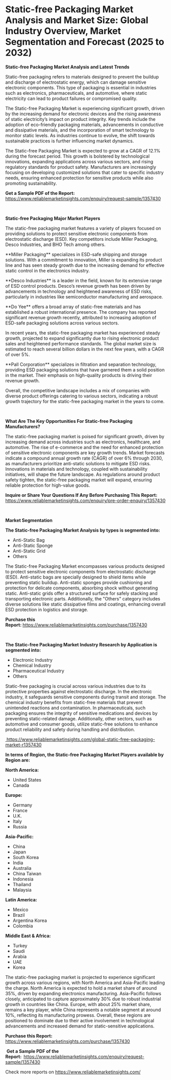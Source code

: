 <p><h1>Static-free Packaging Market Analysis and Market Size: Global Industry Overview, Market Segmentation and Forecast (2025 to 2032)</h1></p><p><strong>Static-free Packaging Market Analysis and Latest Trends</strong></p>
<p><p>Static-free packaging refers to materials designed to prevent the buildup and discharge of electrostatic energy, which can damage sensitive electronic components. This type of packaging is essential in industries such as electronics, pharmaceuticals, and automotive, where static electricity can lead to product failures or compromised quality. </p><p>The Static-free Packaging Market is experiencing significant growth, driven by the increasing demand for electronic devices and the rising awareness of static electricity’s impact on product integrity. Key trends include the adoption of eco-friendly packaging materials, advancements in conductive and dissipative materials, and the incorporation of smart technology to monitor static levels. As industries continue to evolve, the shift towards sustainable practices is further influencing market dynamics.</p><p>The Static-free Packaging Market is expected to grow at a CAGR of 12.1% during the forecast period. This growth is bolstered by technological innovations, expanding applications across various sectors, and rising regulatory standards for product safety. Manufacturers are increasingly focusing on developing customized solutions that cater to specific industry needs, ensuring enhanced protection for sensitive products while also promoting sustainability.</p></p>
<p><strong>Get a Sample PDF of the Report:&nbsp;</strong> <a href="https://www.reliablemarketinsights.com/enquiry/request-sample/1357430?utm_campaign=2984&utm_medium=2&utm_source=Github&utm_content=ia&utm_term=02042025&utm_id=static-free-packaging">https://www.reliablemarketinsights.com/enquiry/request-sample/1357430</a></p>
<p>&nbsp;</p>
<p><strong>Static-free Packaging Major Market Players</strong></p>
<p><p>The static-free packaging market features a variety of players focused on providing solutions to protect sensitive electronic components from electrostatic discharge (ESD). Key competitors include Miller Packaging, Desco Industries, and BHO Tech among others.</p><p>**Miller Packaging** specializes in ESD-safe shipping and storage solutions. With a commitment to innovation, Miller is expanding its product line and has seen steady growth due to the increasing demand for effective static control in the electronics industry. </p><p>**Desco Industries** is a leader in the field, known for its extensive range of ESD control products. Desco’s revenue growth has been driven by advancements in technology and heightened awareness of ESD risks, particularly in industries like semiconductor manufacturing and aerospace.</p><p>**Do Yee** offers a broad array of static-free materials and has established a robust international presence. The company has reported significant revenue growth recently, attributed to increasing adoption of ESD-safe packaging solutions across various sectors.</p><p>In recent years, the static-free packaging market has experienced steady growth, projected to expand significantly due to rising electronic product sales and heightened performance standards. The global market size is estimated to reach several billion dollars in the next few years, with a CAGR of over 5%.</p><p>**Pall Corporation** specializes in filtration and separation technology, providing ESD packaging solutions that have garnered them a solid position in the market. Their emphasis on high-quality products is driving their revenue growth.</p><p>Overall, the competitive landscape includes a mix of companies with diverse product offerings catering to various sectors, indicating a robust growth trajectory for the static-free packaging market in the years to come.</p></p>
<p>&nbsp;</p>
<p><strong>What Are The Key Opportunities For Static-free Packaging Manufacturers?</strong></p>
<p><p>The static-free packaging market is poised for significant growth, driven by increasing demand across industries such as electronics, healthcare, and automotive. The rise of e-commerce and the need for enhanced protection of sensitive electronic components are key growth trends. Market forecasts indicate a compound annual growth rate (CAGR) of over 6% through 2030, as manufacturers prioritize anti-static solutions to mitigate ESD risks. Innovations in materials and technology, coupled with sustainability initiatives, will shape the future landscape. As regulations around product safety tighten, the static-free packaging market will expand, ensuring reliable protection for high-value goods.</p></p>
<p><strong>Inquire or Share Your Questions If Any Before Purchasing This Report:</strong> <a href="https://www.reliablemarketinsights.com/enquiry/pre-order-enquiry/1357430?utm_campaign=2984&utm_medium=2&utm_source=Github&utm_content=ia&utm_term=02042025&utm_id=static-free-packaging">https://www.reliablemarketinsights.com/enquiry/pre-order-enquiry/1357430</a></p>
<p>&nbsp;</p>
<p><strong>Market Segmentation</strong></p>
<p><strong>The Static-free Packaging Market Analysis by types is segmented into:</strong></p>
<p><ul><li>Anti-Static Bag</li><li>Anti-Static Sponge</li><li>Anti-Static Grid</li><li>Others</li></ul></p>
<p><p>The Static-free Packaging Market encompasses various products designed to protect sensitive electronic components from electrostatic discharge (ESD). Anti-static bags are specially designed to shield items while preventing static buildup. Anti-static sponges provide cushioning and protection for delicate components, absorbing shock without generating static. Anti-static grids offer a structured surface for safely stacking and transporting electronic parts. Additionally, the "Others" category includes diverse solutions like static dissipative films and coatings, enhancing overall ESD protection in logistics and storage.</p></p>
<p><strong>Purchase this Report:&nbsp;</strong><a href="https://www.reliablemarketinsights.com/purchase/1357430?utm_campaign=2984&utm_medium=2&utm_source=Github&utm_content=ia&utm_term=02042025&utm_id=static-free-packaging">https://www.reliablemarketinsights.com/purchase/1357430</a></p>
<p>&nbsp;</p>
<p><strong>The Static-free Packaging Market Industry Research by Application is segmented into:</strong></p>
<p><ul><li>Electronic Industry</li><li>Chemical Industry</li><li>Pharmaceutical Industry</li><li>Others</li></ul></p>
<p><p>Static-free packaging is crucial across various industries due to its protective properties against electrostatic discharge. In the electronic industry, it safeguards sensitive components during transit and storage. The chemical industry benefits from static-free materials that prevent unintended reactions and contamination. In pharmaceuticals, such packaging ensures the integrity of sensitive medications and devices by preventing static-related damage. Additionally, other sectors, such as automotive and consumer goods, utilize static-free solutions to enhance product reliability and safety during handling and distribution.</p></p>
<p><a href="https://www.reliablemarketinsights.com/global-static-free-packaging-market-r1357430?utm_campaign=2984&utm_medium=2&utm_source=Github&utm_content=ia&utm_term=02042025&utm_id=static-free-packaging">&nbsp;https://www.reliablemarketinsights.com/global-static-free-packaging-market-r1357430</a></p>
<p><strong>In terms of Region, the Static-free Packaging Market Players available by Region are:</strong></p>
<p>
    <p> <strong> North America: </strong>
        <ul>
            <li>United States</li>
            <li>Canada</li>
        </ul>
        </p> 
    <p> <strong> Europe: </strong>
        <ul>
            <li>Germany</li>
            <li>France</li>
            <li>U.K.</li>
            <li>Italy</li>
            <li>Russia</li>
        </ul>
        </p> 
    <p> <strong> Asia-Pacific: </strong>
        <ul>
            <li>China</li>
            <li>Japan</li>
            <li>South Korea</li>
            <li>India</li>
            <li>Australia</li>
            <li>China Taiwan</li>
            <li>Indonesia</li>
            <li>Thailand</li>
            <li>Malaysia</li>
        </ul>
        </p> 
    <p> <strong> Latin America: </strong>
        <ul>
            <li>Mexico</li>
            <li>Brazil</li>
            <li>Argentina Korea</li>
            <li>Colombia</li>
        </ul>
        </p> 
    <p> <strong> Middle East & Africa: </strong>
        <ul>
            <li>Turkey</li>
            <li>Saudi</li>
            <li>Arabia</li>
            <li>UAE</li>
            <li>Korea</li>
        </ul>
    </p>
    </p>
<p><p>The static-free packaging market is projected to experience significant growth across various regions, with North America and Asia-Pacific leading the charge. North America is expected to hold a market share of around 35%, driven by expanding electronics manufacturing. Asia-Pacific follows closely, anticipated to capture approximately 30% due to robust industrial growth in countries like China. Europe, with about 25% market share, remains a key player, while China represents a notable segment at around 10%, reflecting its manufacturing prowess. Overall, these regions are positioned to dominate due to their active involvement in technological advancements and increased demand for static-sensitive applications.</p></p>
<p><strong>Purchase this Report: </strong><a href="https://www.reliablemarketinsights.com/purchase/1357430?utm_campaign=2984&utm_medium=2&utm_source=Github&utm_content=ia&utm_term=02042025&utm_id=static-free-packaging">https://www.reliablemarketinsights.com/purchase/1357430</a></p>
<p>&nbsp;<strong>Get a Sample PDF of the Report:&nbsp;&nbsp;</strong><a href="https://www.reliablemarketinsights.com/enquiry/request-sample/1357430?utm_campaign=2984&utm_medium=2&utm_source=Github&utm_content=ia&utm_term=02042025&utm_id=static-free-packaging">https://www.reliablemarketinsights.com/enquiry/request-sample/1357430</a></p>
<p><strong></strong></p>
<p>Check more reports on <a href="https://www.reliablemarketinsights.com/?utm_campaign=2984&utm_medium=2&utm_source=Github&utm_content=ia&utm_term=02042025&utm_id=static-free-packaging">https://www.reliablemarketinsights.com/</a></p>